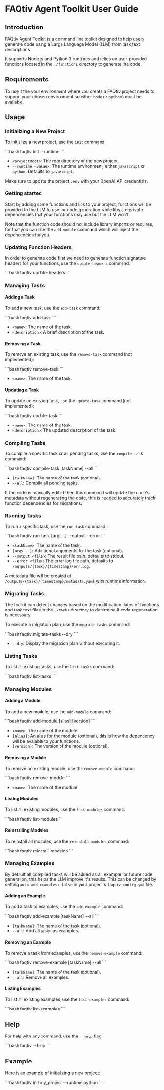 # FAQtiv Agent Toolkit User Guide

## Introduction
FAQtiv Agent Toolkit is a command line toolkit designed to help users generate code using a Large Language Model (LLM) from task text descriptions. 

It supports Node.js and Python 3 runtimes and relies on user-provided functions located in the `./functions` directory to generate the code.

## Requirements

To use it the your environment where you create a FAQtiv project needs to support your chosen environment so either `node` or `python3` must be available.

## Usage

### Initializing a New Project
To initialize a new project, use the `init` command:

\```bash
faqtiv init <projectRoot> --runtime <value>
\```

- `<projectRoot>`: The root directory of the new project.
- `--runtime <value>`: The runtime environment, either `javascript` or `python`. Defaults to `javascript`.

Make sure to update the project `.env` with your OpenAI API credentials.

### Getting started

Start by adding some functions and libs to your project, functions will be provided to the LLM to use for code generation while libs are private dependencies that your functions may use but the LLM won't.

Note that the function code should not include library imports or requires, for that you can use the `add-module` command which will inject the dependencies for you.

### Updating Function Headers
In order to generate code first we need to generate function signature headers for your functions, use the `update-headers` command:

\```bash
faqtiv update-headers
\```

### Managing Tasks

#### Adding a Task
To add a new task, use the `add-task` command:

\```bash
faqtiv add-task <name> <description>
\```

- `<name>`: The name of the task.
- `<description>`: A brief description of the task.

#### Removing a Task
To remove an existing task, use the `remove-task` command (not implemented):

\```bash
faqtiv remove-task <name>
\```

- `<name>`: The name of the task.

#### Updating a Task
To update an existing task, use the `update-task` command (not implemented):

\```bash
faqtiv update-task <name> <description>
\```

- `<name>`: The name of the task.
- `<description>`: The updated description of the task.

### Compiling Tasks
To compile a specific task or all pending tasks, use the `compile-task` command:

\```bash
faqtiv compile-task [taskName] --all
\```

- `[taskName]`: The name of the task (optional).
- `--all`: Compile all pending tasks.

If the code is manually edited then this command will update the code's metadata without regenerating the code, this is needed to accurately track function dependencies for migrations.

### Running Tasks
To run a specific task, use the `run-task` command:

\```bash
faqtiv run-task <taskName> [args...] --output <file> --error <file>
\```

- `<taskName>`: The name of the task.
- `[args...]`: Additional arguments for the task (optional).
- `--output <file>`: The result file path, defaults to stdout.
- `--error <file>`: The error log file path, defaults to `/outputs/{task}/{timestamp}/err.log`.

A metadata file will be created at `/outputs/{task}/{timestamp}/metadata.yaml` with runtime information.

### Migrating Tasks

The toolkit can detect changes based on the modification dates of functions and task text files in the `./tasks` directory to determine if code regeneration is necessary.

To execute a migration plan, use the `migrate-tasks` command:

\```bash
faqtiv migrate-tasks --dry
\```

- `--dry`: Display the migration plan without executing it.

### Listing Tasks
To list all existing tasks, use the `list-tasks` command:

\```bash
faqtiv list-tasks
\```

### Managing Modules

#### Adding a Module
To add a new module, use the `add-module` command:

\```bash
faqtiv add-module <name> [alias] [version]
\```

- `<name>`: The name of the module.
- `[alias]`: An alias for the module (optional), this is how the dependency will be avaiable to your functions.
- `[version]`: The version of the module (optional).

#### Removing a Module
To remove an existing module, use the `remove-module` command:

\```bash
faqtiv remove-module <name>
\```

- `<name>`: The name of the module.

#### Listing Modules
To list all existing modules, use the `list-modules` command:

\```bash
faqtiv list-modules
\```

#### Reinstalling Modules
To reinstall all modules, use the `reinstall-modules` command:

\```bash
faqtiv reinstall-modules
\```

### Managing Examples

By default all compiled tasks will be added as an example for future code generation, this helps the LLM improve it's results. This can be changed by setting `auto_add_examples: false` in your project's `faqtiv_config.yml` file.

#### Adding an Example
To add a task to examples, use the `add-example` command:

\```bash
faqtiv add-example [taskName] --all
\```

- `[taskName]`: The name of the task (optional).
- `--all`: Add all tasks as examples.

#### Removing an Example
To remove a task from examples, use the `remove-example` command:

\```bash
faqtiv remove-example [taskName] --all
\```

- `[taskName]`: The name of the task (optional).
- `--all`: Remove all examples.

#### Listing Examples
To list all existing examples, use the `list-examples` command:

\```bash
faqtiv list-examples
\```

## Help
For help with any command, use the `--help` flag:

\```bash
faqtiv <command> --help
\```

## Example
Here is an example of initializing a new project:

\```bash
faqtiv init my_project --runtime python
\```

